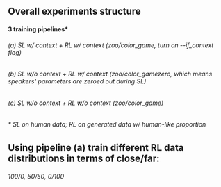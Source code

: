 ## Overall experiments structure
#### 3 training pipelines* 
###### (a) SL w/ context   + RL w/ context (zoo/color_game, turn on --if_context flag)
###### (b) SL w/o context + RL w/ context (zoo/color_gamezero, which means speakers' parameters are zeroed out during SL)
###### (c) SL w/o context + RL w/o context (zoo/color_game)
###### * SL on human data; RL on generated data w/ human-like proportion

## Using pipeline (a) train different RL data distributions in terms of close/far: 
###### 100/0, 50/50, 0/100
